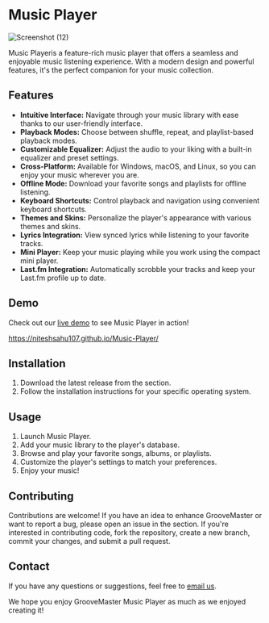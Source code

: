 # Music Player


![Screenshot (12)](https://github.com/NITESHSAHU107/Music-Player/assets/111894844/baaa1c18-9c5a-49d5-a891-100f72f143a7)


Music Playeris a feature-rich music player that offers a seamless and enjoyable music listening experience. With a modern design and powerful features, it's the perfect companion for your music collection.

## Features

- **Intuitive Interface:** Navigate through your music library with ease thanks to our user-friendly interface.
- **Playback Modes:** Choose between shuffle, repeat, and playlist-based playback modes.
- **Customizable Equalizer:** Adjust the audio to your liking with a built-in equalizer and preset settings.
- **Cross-Platform:** Available for Windows, macOS, and Linux, so you can enjoy your music wherever you are.
- **Offline Mode:** Download your favorite songs and playlists for offline listening.
- **Keyboard Shortcuts:** Control playback and navigation using convenient keyboard shortcuts.
- **Themes and Skins:** Personalize the player's appearance with various themes and skins.
- **Lyrics Integration:** View synced lyrics while listening to your favorite tracks.
- **Mini Player:** Keep your music playing while you work using the compact mini player.
- **Last.fm Integration:** Automatically scrobble your tracks and keep your Last.fm profile up to date.

## Demo

Check out our [live demo](https://niteshsahu107.github.io/Music-Player/) to see Music Player in action!

https://niteshsahu107.github.io/Music-Player/

## Installation

1. Download the latest release from the section.
2. Follow the installation instructions for your specific operating system.

## Usage

1. Launch Music Player.
2. Add your music library to the player's database.
3. Browse and play your favorite songs, albums, or playlists.
4. Customize the player's settings to match your preferences.
5. Enjoy your music!

## Contributing

Contributions are welcome! If you have an idea to enhance GrooveMaster or want to report a bug, please open an issue in the section. If you're interested in contributing code, fork the repository, create a new branch, commit your changes, and submit a pull request.

## Contact

If you have any questions or suggestions, feel free to [email us](10799nsahu@gmail.com).

We hope you enjoy GrooveMaster Music Player as much as we enjoyed creating it!
